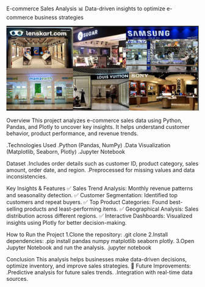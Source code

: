 E-commerce Sales Analysis
📊 Data-driven insights to optimize e-commerce business strategies

![image alt](https://github.com/reemachanotia/E-commerce-Project/blob/628f540a2e51a5250e26967255c74ab8724411fe/ecomerce2.png)







Overview
This project analyzes e-commerce sales data using Python, Pandas, and Plotly to uncover key insights. It helps understand customer behavior, product performance, and revenue trends.

.Technologies Used
.Python (Pandas, NumPy)
.Data Visualization (Matplotlib, Seaborn, Plotly)
.Jupyter Notebook


Dataset
.Includes order details such as customer ID, product category, sales amount, order date, and region.
.Preprocessed for missing values and data inconsistencies.

Key Insights & Features
✅ Sales Trend Analysis: Monthly revenue patterns and seasonality detection.
✅ Customer Segmentation: Identified top customers and repeat buyers.
✅ Top Product Categories: Found best-selling products and least-performing items.
✅ Geographical Analysis: Sales distribution across different regions.
✅ Interactive Dashboards: Visualized insights using Plotly for better decision-making.

How to Run the Project
 1.Clone the repository:
  .git clone <repo-link>
 2.Install dependencies:
  .pip install pandas numpy matplotlib seaborn plotly.
 3.Open Jupyter Notebook and run the analysis.
  .jupyter notebook


Conclusion
 This analysis helps businesses make data-driven decisions, optimize inventory, and improve sales strategies.
 🚀 Future Improvements:
 .Predictive analysis for future sales trends.
 .Integration with real-time data sources.

  
